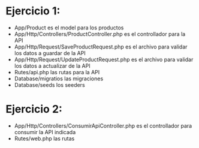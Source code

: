 # Ejercicio 1:
- App/Product es el model para los productos
- App/Http/Controllers/ProductController.php es el controllador para la API
- App/Http/Request/SaveProductRequest.php es el archivo para validar los datos a guardar de la API
- App/Http/Request/UpdateProductRequest.php es el archivo para validar los datos a actualizar de la API
- Rutes/api.php las rutas para la API
- Database/migratios las migraciones
- Database/seeds los seeders
    
# Ejercicio 2:
- App/Http/Controllers/ConsumirApiController.php es el controllador para consumir la API indicada
- Rutes/web.php las rutas
